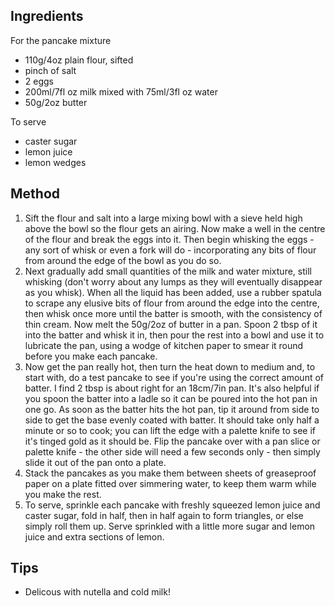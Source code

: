 ## Ingredients

For the pancake mixture
- 110g/4oz plain flour, sifted
- pinch of salt
- 2 eggs
- 200ml/7fl oz milk mixed with 75ml/3fl oz water
- 50g/2oz butter

To serve
- caster sugar
- lemon juice
- lemon wedges

## Method

1. Sift the flour and salt into a large mixing bowl with a sieve held high above the bowl so the flour gets an airing. Now make a well in the centre of the flour and break the eggs into it. Then begin whisking the eggs - any sort of whisk or even a fork will do - incorporating any bits of flour from around the edge of the bowl as you do so.
2. Next gradually add small quantities of the milk and water mixture, still whisking (don't worry about any lumps as they will eventually disappear as you whisk). When all the liquid has been added, use a rubber spatula to scrape any elusive bits of flour from around the edge into the centre, then whisk once more until the batter is smooth, with the consistency of thin cream. Now melt the 50g/2oz of butter in a pan. Spoon 2 tbsp of it into the batter and whisk it in, then pour the rest into a bowl and use it to lubricate the pan, using a wodge of kitchen paper to smear it round before you make each pancake.
3. Now get the pan really hot, then turn the heat down to medium and, to start with, do a test pancake to see if you're using the correct amount of batter. I find 2 tbsp is about right for an 18cm/7in pan. It's also helpful if you spoon the batter into a ladle so it can be poured into the hot pan in one go. As soon as the batter hits the hot pan, tip it around from side to side to get the base evenly coated with batter. It should take only half a minute or so to cook; you can lift the edge with a palette knife to see if it's tinged gold as it should be. Flip the pancake over with a pan slice or palette knife - the other side will need a few seconds only - then simply slide it out of the pan onto a plate.
4. Stack the pancakes as you make them between sheets of greaseproof paper on a plate fitted over simmering water, to keep them warm while you make the rest.
5. To serve, sprinkle each pancake with freshly squeezed lemon juice and caster sugar, fold in half, then in half again to form triangles, or else simply roll them up. Serve sprinkled with a little more sugar and lemon juice and extra sections of lemon.

## Tips

- Delicous with nutella and cold milk!

